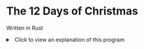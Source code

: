 <html>

<body>

<div border: 2px solid black;
  padding: 25px;
  background: url(images/SnowFalling.gif);
  background-repeat: no-repeat;
  background-size: cover;
  text-align: center;>
  <h1>The 12 Days of Christmas</h1>
  <p>Written in Rust</p>
  <details>
  <summary>&ensp;Click to view an explanation of this program </summary><p></p>
  
  Programatically, "The 12 Days of Christmas" has been constructed in different programming languages including Rust.  The following is my rendition written in Rust.
  <br>
  &ensp;Each day of this lyric begins with the line _"On the {} day of Christmas my true love sent to me"._&ensp;&ensp;To handle this one constant piece of the song, within the for loop of the main function, each of the inclusive 12 days is passed to the gen_verse function.&ensp;The first line within gen_verse takes the day argument and uses it with the ordinal function to assign the output to the variable, ordinal_suffix, as an ordinal number (1st, 2nd, 3rd, 4th, ...).&ensp;&ensp;Next, we work with the constant piece we referred to earlier and converts this phrase along with the ordinal variable into a string using the format! macro, which again, is assigned to a variable.
  <br> <br>
  <b><li>The constant array listed in descending order.</li></b><br> 
  <b><li>The skip method.</b></li>
</ol>
<p></p></details>
<br>
</div>



</body>
</html>
